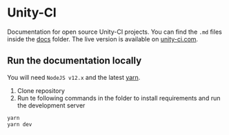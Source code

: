 # Unity-CI

Documentation for open source Unity-CI projects. You can find the `.md` files inside the [docs](./docs) folder.
The live version is available on [unity-ci.com](https://unity-ci.com).

## Run the documentation locally

You will need `NodeJS v12.x` and the latest
[yarn](https://classic.yarnpkg.com/en/docs/install/).

1. Clone repository
2. Run te following commands in the folder to install requirements and run the development server

```bash
yarn
yarn dev
```

